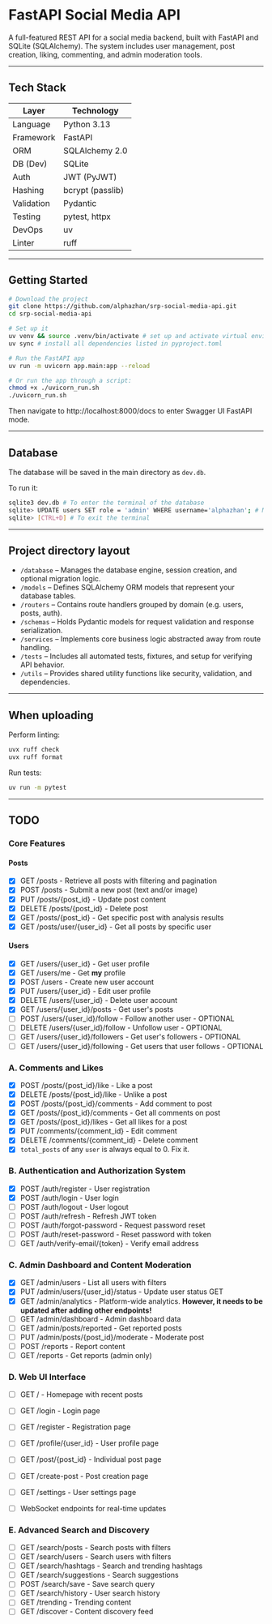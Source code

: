 # FastAPI Social Media API

A full-featured REST API for a social media backend, built with FastAPI and SQLite (SQLAlchemy). The system includes user management, post creation, liking, commenting, and admin moderation tools.

---

## Tech Stack

| Layer         | Technology         |
|---------------|--------------------|
| Language      | Python 3.13        |
| Framework     | FastAPI            |
| ORM           | SQLAlchemy 2.0     |
| DB (Dev)      | SQLite             |
| Auth          | JWT (PyJWT)        |
| Hashing       | bcrypt (passlib)   |
| Validation    | Pydantic           |
| Testing       | pytest, httpx      |
| DevOps        | uv                 |
| Linter        | ruff               |

---

## Getting Started

```bash
# Download the project
git clone https://github.com/alphazhan/srp-social-media-api.git
cd srp-social-media-api

# Set up it
uv venv && source .venv/bin/activate # set up and activate virtual environment
uv sync # install all dependencies listed in pyproject.toml

# Run the FastAPI app
uv run -m uvicorn app.main:app --reload

# Or run the app through a script:
chmod +x ./uvicorn_run.sh
./uvicorn_run.sh
```

Then navigate to http://localhost:8000/docs to enter Swagger UI FastAPI mode.

---

## Database

The database will be saved in the main directory as `dev.db`.

To run it:

```bash
sqlite3 dev.db # To enter the terminal of the database
sqlite> UPDATE users SET role = 'admin' WHERE username='alphazhan'; # Make yourself admin
sqlite> [CTRL+D] # To exit the terminal
```

---

## Project directory layout

- `/database` – Manages the database engine, session creation, and optional migration logic.
- `/models` – Defines SQLAlchemy ORM models that represent your database tables.
- `/routers` – Contains route handlers grouped by domain (e.g. users, posts, auth).
- `/schemas` – Holds Pydantic models for request validation and response serialization.
- `/services` – Implements core business logic abstracted away from route handling.
- `/tests` – Includes all automated tests, fixtures, and setup for verifying API behavior.
- `/utils` – Provides shared utility functions like security, validation, and dependencies.

---

## When uploading

Perform linting:

```bash
uvx ruff check
uvx ruff format
```

Run tests:

```bash
uv run -m pytest
```

---

## TODO

### Core Features

#### Posts

- [x] GET /posts - Retrieve all posts with filtering and pagination
- [x] POST /posts - Submit a new post (text and/or image)
- [x] PUT /posts/{post_id} - Update post content
- [x] DELETE /posts/{post_id} - Delete post
- [x] GET /posts/{post_id} - Get specific post with analysis results
- [x] GET /posts/user/{user_id} - Get all posts by specific user

#### Users

- [x] GET /users/{user_id} - Get user profile
- [x] GET /users/me - Get **my** profile
- [x] POST /users - Create new user account
- [x] PUT /users/{user_id} - Edit user profile
- [x] DELETE /users/{user_id} - Delete user account
- [x] GET /users/{user_id}/posts - Get user's posts
- [ ] POST /users/{user_id}/follow - Follow another user - OPTIONAL
- [ ] DELETE /users/{user_id}/follow - Unfollow user - OPTIONAL
- [ ] GET /users/{user_id}/followers - Get user's followers - OPTIONAL
- [ ] GET /users/{user_id}/following - Get users that user follows - OPTIONAL

### A. Comments and Likes

- [x] POST /posts/{post_id}/like - Like a post
- [x] DELETE /posts/{post_id}/like - Unlike a post
- [x] POST /posts/{post_id}/comments - Add comment to post
- [x] GET /posts/{post_id}/comments - Get all comments on post
- [x] GET /posts/{post_id}/likes - Get all likes for a post
- [x] PUT /comments/{comment_id} - Edit comment
- [x] DELETE /comments/{comment_id} - Delete comment
- [x] `total_posts` of any `user` is always equal to 0. Fix it.

### B. Authentication and Authorization System

- [x] POST /auth/register - User registration
- [x] POST /auth/login - User login
- [ ] POST /auth/logout - User logout
- [ ] POST /auth/refresh - Refresh JWT token
- [ ] POST /auth/forgot-password - Request password reset
- [ ] POST /auth/reset-password - Reset password with token
- [ ] GET /auth/verify-email/{token} - Verify email address

### C. Admin Dashboard and Content Moderation

- [x] GET /admin/users - List all users with filters
- [x] PUT /admin/users/{user_id}/status - Update user status GET
- [x] GET /admin/analytics - Platform-wide analytics. **However, it needs to be updated after adding other endpoints!**
- [ ] GET /admin/dashboard - Admin dashboard data
- [ ] GET /admin/posts/reported - Get reported posts
- [ ] PUT /admin/posts/{post_id}/moderate - Moderate post
- [ ] POST /reports - Report content
- [ ] GET /reports - Get reports (admin only)

### D. Web UI Interface

- [ ] GET / - Homepage with recent posts
- [ ] GET /login - Login page
- [ ] GET /register - Registration page
- [ ] GET /profile/{user_id} - User profile page
- [ ] GET /post/{post_id} - Individual post page
- [ ] GET /create-post - Post creation page
- [ ] GET /settings - User settings page
- [ ] WebSocket endpoints for real-time updates


### E. Advanced Search and Discovery

- [ ] GET /search/posts - Search posts with filters
- [ ] GET /search/users - Search users with filters
- [ ] GET /search/hashtags - Search and trending hashtags
- [ ] GET /search/suggestions - Search suggestions
- [ ] POST /search/save - Save search query
- [ ] GET /search/history - User search history
- [ ] GET /trending - Trending content
- [ ] GET /discover - Content discovery feed
